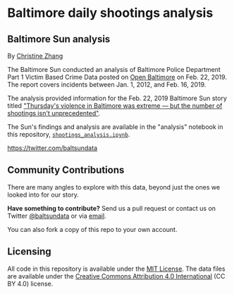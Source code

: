 # Baltimore daily shootings analysis

## Baltimore Sun analysis

By [Christine Zhang](mailto:czhang@baltsun.com)

The Baltimore Sun conducted an analysis of Baltimore Police Department Part 1 Victim Based Crime Data posted on [Open Baltimore](https://data.baltimorecity.gov/Public-Safety/BPD-Part-1-Victim-Based-Crime-Data/wsfq-mvij) on Feb. 22, 2019. The report covers incidents between Jan. 1, 2012, and Feb. 16, 2019.

The analysis provided information for the Feb. 22, 2019 Baltimore Sun story titled ["Thursday's violence in Baltimore was extreme — but the number of shootings isn't unprecedented"](https://www.baltimoresun.com/news/maryland/crime/bs-md-ci-homicide-record-numbers-20190222-story.html).

The Sun's findings and analysis are available in the "analysis" notebook in this repository, [`shootings_analysis.ipynb`](https://nbviewer.jupyter.org/github/baltimore-sun-data/2019-shootings-analysis/blob/master/shootings_analysis.ipynb).

https://twitter.com/baltsundata

## Community Contributions

There are many angles to explore with this data, beyond just the ones we looked into for our story. 

**Have something to contribute?** Send us a pull request or contact us on Twitter [@baltsundata](https://twitter.com/baltsundata) or via [email](mailto:czhang@baltsun.com).

You can also fork a copy of this repo to your own account.

## Licensing

All code in this repository is available under the [MIT License](https://opensource.org/licenses/MIT). The data files are available under the [Creative Commons Attribution 4.0 International](https://creativecommons.org/licenses/by/4.0/) (CC BY 4.0) license.